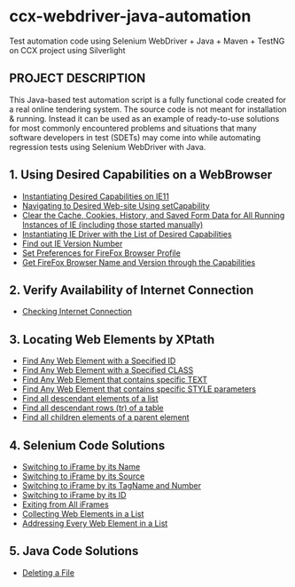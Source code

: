 # ccx-webdriver-java-automation
Test automation code using Selenium WebDriver + Java + Maven + TestNG on CCX project using Silverlight

## PROJECT DESCRIPTION
This Java-based test automation script is a fully functional code created for a real online tendering system. The source code is
not meant for installation & running. Instead it can be used as an example of ready-to-use solutions for most commonly encountered 
problems and situations that many software developers in test (SDETs) may come into while automating regression tests using
Selenium WebDriver with Java.

## 1. Using Desired Capabilities on a WebBrowser
   - [Instantiating Desired Capabilities on IE11](https://github.com/alexgris/ccx-webdriver-java-automation/blob/b29be3496fde722ede7f9d79938c885121270c9b/src/test/java/com/generics/TestUnderIEbrowser.java#L35-L42)
   - [Navigating to Desired Web-site Using setCapability](https://github.com/alexgris/ccx-webdriver-java-automation/blob/b29be3496fde722ede7f9d79938c885121270c9b/src/test/java/com/generics/TestUnderIEbrowser.java#L68)
   - [Clear the Cache, Cookies, History, and Saved Form Data for All Running Instances of IE (including those started manually)](https://github.com/alexgris/ccx-webdriver-java-automation/blob/b29be3496fde722ede7f9d79938c885121270c9b/src/test/java/com/generics/TestUnderIEbrowser.java#L71)
   - [Instantiating IE Driver with the List of Desired Capabilities](https://github.com/alexgris/ccx-webdriver-java-automation/blob/b29be3496fde722ede7f9d79938c885121270c9b/src/test/java/com/generics/TestUnderIEbrowser.java#L74-L75)
   - [Find out IE Version Number](https://github.com/alexgris/ccx-webdriver-java-automation/blob/b29be3496fde722ede7f9d79938c885121270c9b/src/test/java/com/generics/TestUnderIEbrowser.java#L83-L108)
   - [Set Preferences for FireFox Browser Profile](https://github.com/alexgris/ccx-webdriver-java-automation/blob/8e2b7f464f259ff0d2bb29b0a9c84b1118f6ad84/src/test/java/com/generics/TestUnderFFbrowser.java#L30-L40)
   - [Get FireFox Browser Name and Version through the Capabilities](https://github.com/alexgris/ccx-webdriver-java-automation/blob/8e2b7f464f259ff0d2bb29b0a9c84b1118f6ad84/src/test/java/com/generics/TestUnderFFbrowser.java#L44-L48)   

## 2. Verify Availability of Internet Connection
   - [Checking Internet Connection](https://github.com/alexgris/ccx-webdriver-java-automation/blob/5446c40ff88ca48369715500ac3ed11d18cc751a/src/test/java/com/generics/VerifyInternetConnection.java#L12-L46)
   
## 3. Locating Web Elements by XPtath
   - [Find Any Web Element with a Specified ID](https://github.com/alexgris/ccx-webdriver-java-automation/blob/1787e6af8d9293ceefa7988f0de545ed5d783e1e/src/test/java/org/project/CreateNewTenderTest.java#L120)
   - [Find Any Web Element with a Specified CLASS](https://github.com/alexgris/ccx-webdriver-java-automation/blob/1787e6af8d9293ceefa7988f0de545ed5d783e1e/src/test/java/org/project/CreateNewTenderTest.java#L201)
   - [Find Any Web Element that contains specific TEXT](https://github.com/alexgris/ccx-webdriver-C--automation/blob/f1b1101c70d6911bf0c93c87ee475554daf437a8/CCXUITestsDemo/MainTests.cs#L1434)
   - [Find Any Web Element that contains specific STYLE parameters](https://github.com/alexgris/ccx-webdriver-C--automation/blob/f1b1101c70d6911bf0c93c87ee475554daf437a8/CCXUITestsDemo/MainTests.cs#L3074)
   - [Find all descendant elements of a list](https://github.com/alexgris/ccx-webdriver-java-automation/blob/be34fa33c30682da851a58a0a49c21e28dd880c9/src/test/java/org/project/CreateNewTenderTest.java#L2288)
   - [Find all descendant rows (tr) of a table](https://github.com/alexgris/ccx-webdriver-java-automation/blob/be34fa33c30682da851a58a0a49c21e28dd880c9/src/test/java/org/project/CreateNewTenderTest.java#L1218)
   - [Find all children elements of a parent element](https://github.com/alexgris/ccx-webdriver-java-automation/blob/be34fa33c30682da851a58a0a49c21e28dd880c9/src/test/java/org/project/CreateNewTenderTest.java#L370)
   
## 4. Selenium Code Solutions
   - [Switching to iFrame by its Name](https://github.com/alexgris/ccx-webdriver-java-automation/blob/1787e6af8d9293ceefa7988f0de545ed5d783e1e/src/test/java/org/project/CreateNewTenderTest.java#L198)
   - [Switching to iFrame by its Source](https://github.com/alexgris/ccx-webdriver-C--automation/blob/f1b1101c70d6911bf0c93c87ee475554daf437a8/CCXUITestsDemo/MainTests.cs#L231)
   - [Switching to iFrame by its TagName and Number](https://github.com/alexgris/ccx-webdriver-C--automation/blob/f1b1101c70d6911bf0c93c87ee475554daf437a8/CCXUITestsDemo/MainTests.cs#L275)
   - [Switching to iFrame by its ID](https://github.com/alexgris/ccx-webdriver-C--automation/blob/f1b1101c70d6911bf0c93c87ee475554daf437a8/CCXUITestsDemo/MainTests.cs#L4008)
   - [Exiting from All iFrames](https://github.com/alexgris/ccx-webdriver-java-automation/blob/1787e6af8d9293ceefa7988f0de545ed5d783e1e/src/test/java/org/project/CreateNewTenderTest.java#L204)
   - [Collecting Web Elements in a List](https://github.com/alexgris/ccx-webdriver-java-automation/blob/be34fa33c30682da851a58a0a49c21e28dd880c9/src/test/java/org/project/CreateNewTenderTest.java#L613)
   - [Addressing Every Web Element in a List](https://github.com/alexgris/ccx-webdriver-java-automation/blob/be34fa33c30682da851a58a0a49c21e28dd880c9/src/test/java/org/project/CreateNewTenderTest.java#L989-L1016)

## 5. Java Code Solutions
   - [Deleting a File](https://github.com/alexgris/ccx-webdriver-java-automation/blob/1787e6af8d9293ceefa7988f0de545ed5d783e1e/src/test/java/org/project/CreateNewTenderTest.java#L49-L63)
   
